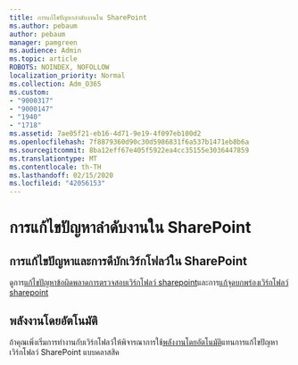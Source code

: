 ```yaml
---
title: การแก้ไขปัญหาลำดับงานใน SharePoint
ms.author: pebaum
author: pebaum
manager: pamgreen
ms.audience: Admin
ms.topic: article
ROBOTS: NOINDEX, NOFOLLOW
localization_priority: Normal
ms.collection: Adm_O365
ms.custom:
- "9000317"
- "9000147"
- "1940"
- "1718"
ms.assetid: 7ae05f21-eb16-4d71-9e19-4f097eb100d2
ms.openlocfilehash: 7f8879360d90c30d5986831f6a537b1471eb8b6a
ms.sourcegitcommit: 8ba12eff67e405f5922ea4cc35155e3036447859
ms.translationtype: MT
ms.contentlocale: th-TH
ms.lasthandoff: 02/15/2020
ms.locfileid: "42056153"
---
```

# <a name="troubleshoot-workflows-in-sharepoint"></a>การแก้ไขปัญหาลำดับงานใน SharePoint

## <a name="troubleshoot-and-debug-workflows-in-sharepoint"></a>การแก้ไขปัญหาและการดีบักเวิร์กโฟลว์ใน SharePoint

ดูการ[แก้ไขปัญหาข้อผิดพลาดการตรวจสอบเวิร์กโฟลว์ sharepoint](https://docs.microsoft.com/sharepoint/dev/general-development/troubleshooting-sharepoint-server-workflow-validation-errors-in-visio)และการ[แก้จุดบกพร่องเวิร์กโฟลว์ sharepoint](https://docs.microsoft.com/sharepoint/dev/general-development/debugging-sharepoint-server-workflows)

## <a name="power-automate"></a>พลังงานโดยอัตโนมัติ

ถ้าคุณเพิ่งเริ่มการทำงานกับเวิร์กโฟลว์ให้พิจารณาการใช้[พลังงานโดยอัตโนมัติ](https://docs.microsoft.com/power-automate/modern-approvals)แทนการแก้ไขปัญหาเวิร์กโฟลว์ SharePoint แบบคลาสสิค
